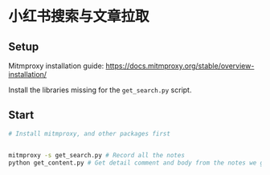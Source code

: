 # 小红书搜索与文章拉取

## Setup

Mitmproxy installation guide: <https://docs.mitmproxy.org/stable/overview-installation/>

Install the libraries missing for the `get_search.py` script.

## Start

```bash
# Install mitmproxy, and other packages first


mitmproxy -s get_search.py # Record all the notes
python get_content.py # Get detail comment and body from the notes we get previously
```
